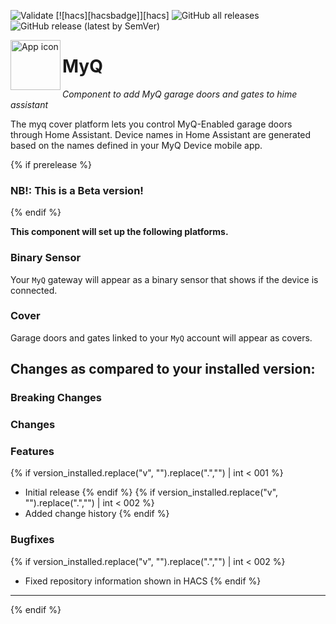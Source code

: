 ![Validate](https://github.com/ehendrix23/hass_myq/workflows/Validate/badge.svg)
[![hacs][hacsbadge]][hacs]
![GitHub all releases](https://img.shields.io/github/downloads/ehendrix23/hass_myq/total)
![GitHub release (latest by SemVer)](https://img.shields.io/github/downloads/ehendrix23/hass_myq/latest/total)

<img align="left" width="80" height="80" src="https://raw.githubusercontent.com/ehendrix23/hass_myq/master/icons/icon.png" alt="App icon">

# MyQ

_Component to add MyQ garage doors and gates to hime assistant_

The myq cover platform lets you control MyQ-Enabled garage doors through Home Assistant. Device names in Home Assistant are generated based on the names defined in your MyQ Device mobile app.

{% if prerelease %}

### NB!: This is a Beta version!

{% endif %}

**This component will set up the following platforms.**

### Binary Sensor

Your `MyQ` gateway will appear as a binary sensor that shows if the device is connected.

### Cover

Garage doors and gates linked to your `MyQ` account will appear as covers.

## Changes as compared to your installed version:

### Breaking Changes

### Changes

### Features

{% if version_installed.replace("v", "").replace(".","") | int < 001  %}

- Initial release
  {% endif %}
  {% if version_installed.replace("v", "").replace(".","") | int < 002  %}
- Added change history
  {% endif %}

### Bugfixes

{% if version_installed.replace("v", "").replace(".","") | int < 002  %}

- Fixed repository information shown in HACS
  {% endif %}

---

{% endif %}

